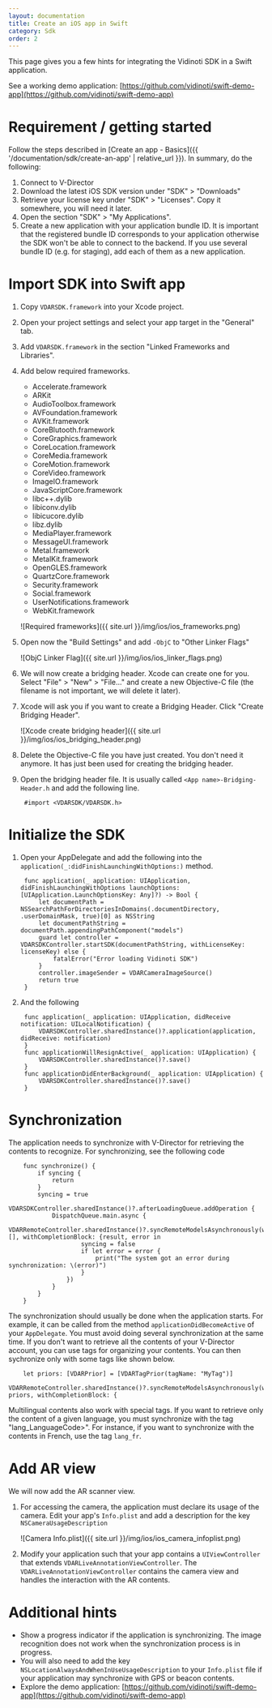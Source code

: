 ```yaml
---
layout: documentation
title: Create an iOS app in Swift
category: Sdk
order: 2
---
```


This page gives you a few hints for integrating the Vidinoti SDK in a Swift application.

See a working demo application: [https://github.com/vidinoti/swift-demo-app](https://github.com/vidinoti/swift-demo-app)

# Requirement / getting started

Follow the steps described in [Create an app - Basics]({{ '/documentation/sdk/create-an-app' | relative_url }}). In summary, do the following:

1. Connect to V-Director
2. Download the latest iOS SDK version under "SDK" > "Downloads"
3. Retrieve your license key under "SDK" > "Licenses". Copy it somewhere, you will need it later.
4. Open the section "SDK" > "My Applications".
5. Create a new application with your application bundle ID. It is important that the registered bundle ID corresponds to your application otherwise the SDK won't be able to connect to the backend. If you use several bundle ID (e.g. for staging), add each of them as a new application.

# Import SDK into Swift app

1. Copy `VDARSDK.framework` into your Xcode project.
2. Open your project settings and select your app target in the "General" tab.
3. Add `VDARSDK.framework` in the section "Linked Frameworks and Libraries".
4. Add below required frameworks.

    - Accelerate.framework
    - ARKit
    - AudioToolbox.framework
    - AVFoundation.framework
    - AVKit.framework
    - CoreBlutooth.framework
    - CoreGraphics.framework
    - CoreLocation.framework
    - CoreMedia.framework
    - CoreMotion.framework
    - CoreVideo.framework
    - ImageIO.framework
    - JavaScriptCore.framework
    - libc++.dylib
    - libiconv.dylib
    - libicucore.dylib
    - libz.dylib
    - MediaPlayer.framework
    - MessageUI.framework
    - Metal.framework
    - MetalKit.framework
    - OpenGLES.framework
    - QuartzCore.framework
    - Security.framework
    - Social.framework
    - UserNotifications.framework
    - WebKit.framework

    ![Required frameworks]({{ site.url }}/img/ios/ios_frameworks.png)

5. Open now the "Build Settings" and add `-ObjC` to "Other Linker Flags"

    ![ObjC Linker Flag]({{ site.url }}/img/ios/ios_linker_flags.png)

6. We will now create a bridging header. Xcode can create one for you. Select "File" > "New" > "File..." and create a new Objective-C file (the filename is not important, we will delete it later).
7. Xcode will ask you if you want to create a Bridging Header. Click "Create Bridging Header".

    ![Xcode create bridging header]({{ site.url }}/img/ios/ios_bridging_header.png)

8. Delete the Objective-C file you have just created. You don't need it anymore. It has just been used for creating the bridging header.
9. Open the bridging header file. It is usually called `<App name>-Bridging-Header.h` and add the following line.

        #import <VDARSDK/VDARSDK.h>

# Initialize the SDK

1. Open your AppDelegate and add the following into the `application(_:didFinishLaunchingWithOptions:)` method.

        func application(_ application: UIApplication, didFinishLaunchingWithOptions launchOptions: [UIApplication.LaunchOptionsKey: Any]?) -> Bool {
            let documentPath = NSSearchPathForDirectoriesInDomains(.documentDirectory, .userDomainMask, true)[0] as NSString
            let documentPathString = documentPath.appendingPathComponent("models")
            guard let controller = VDARSDKController.startSDK(documentPathString, withLicenseKey: licenseKey) else {
                fatalError("Error loading Vidinoti SDK")
            }
            controller.imageSender = VDARCameraImageSource()
            return true
        }

2. And the following

        func application(_ application: UIApplication, didReceive notification: UILocalNotification) {
            VDARSDKController.sharedInstance()?.application(application, didReceive: notification)
        }
        func applicationWillResignActive(_ application: UIApplication) {
            VDARSDKController.sharedInstance()?.save()
        }
        func applicationDidEnterBackground(_ application: UIApplication) {
            VDARSDKController.sharedInstance()?.save()
        }

# Synchronization

The application needs to synchronize with V-Director for retrieving the contents to recognize. For synchronizing, see the following code

        func synchronize() {
            if syncing {
                return
            }
            syncing = true
            VDARSDKController.sharedInstance()?.afterLoadingQueue.addOperation {
                DispatchQueue.main.async {
                    VDARRemoteController.sharedInstance()?.syncRemoteModelsAsynchronously(withPriors: [], withCompletionBlock: {result, error in
                        syncing = false
                        if let error = error {
                            print("The system got an error during synchronization: \(error)")
                        }
                    })
                }
            }
        }

The synchronization should usually be done when the application starts. For example, it can be called from the method `applicationDidBecomeActive` of your `AppDelegate`.
You must avoid doing several synchronization at the same time.
If you don't want to retrieve all the contents of your V-Director account, you can use tags for organizing your contents. You can then sychronize only with some tags like shown below.

        let priors: [VDARPrior] = [VDARTagPrior(tagName: "MyTag")]
        VDARRemoteController.sharedInstance()?.syncRemoteModelsAsynchronously(withPriors: priors, withCompletionBlock: {

Multilingual contents also work with special tags. If you want to retrieve only the content of a given language, you must synchronize with the tag "lang_LanguageCode>". For instance, if you want to synchronize with the contents in French, use the tag `lang_fr`.

# Add AR view

We will now add the AR scanner view.

1. For accessing the camera, the application must declare its usage of the camera. Edit your app's `Info.plist` and add a description for the key `NSCameraUsageDescription`

    ![Camera Info.plist]({{ site.url }}/img/ios/ios_camera_infoplist.png)

2. Modify your application such that your app contains a `UIViewController` that extends `VDARLiveAnnotationViewController`. The `VDARLiveAnnotationViewController` contains the camera view and handles the interaction with the AR contents.

# Additional hints

* Show a progress indicator if the application is synchronizing. The image recognition does not work when the synchronization process is in progress.
* You will also need to add the key `NSLocationAlwaysAndWhenInUseUsageDescription` to your `Info.plist` file if your application may synchronize with GPS or beacon contents.
* Explore the demo application: [https://github.com/vidinoti/swift-demo-app](https://github.com/vidinoti/swift-demo-app)